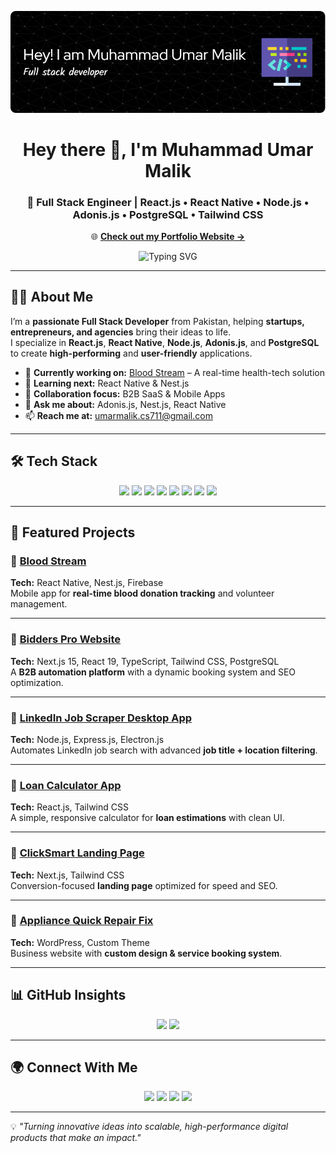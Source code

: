 <!-- Profile Banner -->
[![MasterHead](./github-header-image.png)]()

<h1 align="center">Hey there 👋, I'm Muhammad Umar Malik</h1>
<h3 align="center">🚀 Full Stack Engineer | React.js • React Native • Node.js • Adonis.js • PostgreSQL • Tailwind CSS</h3>

<!-- Portfolio Link -->
<p align="center">
  🌐 <a href="https://umar-dev-eight.vercel.app/" target="_blank"><b>Check out my Portfolio Website →</b></a>
</p>

<!-- Typing Animation -->
<p align="center">
  <img src="https://readme-typing-svg.herokuapp.com?font=Fira+Code&size=22&pause=1000&color=0D80F0&center=true&vCenter=true&width=800&lines=I+build+scalable+Web+%26+Mobile+Apps;Helping+Startups+and+Agencies+Grow;Open+Source+Contributor+%26+Lifelong+Learner;From+Idea+to+Production+Ready+Apps" alt="Typing SVG" />
</p>

---

## 👨‍💻 About Me
I’m a **passionate Full Stack Developer** from Pakistan, helping **startups, entrepreneurs, and agencies** bring their ideas to life.  
I specialize in **React.js**, **React Native**, **Node.js**, **Adonis.js**, and **PostgreSQL** to create **high-performing** and **user-friendly** applications.

- 🔭 **Currently working on:** [Blood Stream](#) – A real-time health-tech solution  
- 🌱 **Learning next:** React Native & Nest.js  
- 🤝 **Collaboration focus:** B2B SaaS & Mobile Apps  
- 💬 **Ask me about:** Adonis.js, Nest.js, React Native  
- 📫 **Reach me at:** umarmalik.cs711@gmail.com  

---

## 🛠 Tech Stack
<p align="center">
  <img src="https://img.shields.io/badge/Frontend-React.js-blue?logo=react" />
  <img src="https://img.shields.io/badge/Mobile-React%20Native-darkblue?logo=react" />
  <img src="https://img.shields.io/badge/Backend-Node.js-green?logo=node.js" />
  <img src="https://img.shields.io/badge/Framework-Adonis.js-purple" />
  <img src="https://img.shields.io/badge/Nest.js-E0234E?logo=nestjs&logoColor=white" />
  <img src="https://img.shields.io/badge/Database-PostgreSQL-blue?logo=postgresql" />
  <img src="https://img.shields.io/badge/Styling-Tailwind%20CSS-teal?logo=tailwindcss" />
  <img src="https://img.shields.io/badge/Cloud-Firebase-orange?logo=firebase" />
</p>

---

## 🚀 Featured Projects

### 🔹 [Blood Stream](#)
**Tech:** React Native, Nest.js, Firebase  
Mobile app for **real-time blood donation tracking** and volunteer management.  

---

### 🔹 [Bidders Pro Website](https://bidderspro.com)  
**Tech:** Next.js 15, React 19, TypeScript, Tailwind CSS, PostgreSQL  
A **B2B automation platform** with a dynamic booking system and SEO optimization.  

---

### 🔹 [LinkedIn Job Scraper Desktop App](https://github.com/bidderspro/linkedin-job-crawler)  
**Tech:** Node.js, Express.js, Electron.js  
Automates LinkedIn job search with advanced **job title + location filtering**.  

---

### 🔹 [Loan Calculator App](https://loan-calculator-app-topaz.vercel.app/)  
**Tech:** React.js, Tailwind CSS  
A simple, responsive calculator for **loan estimations** with clean UI.  

---

### 🔹 [ClickSmart Landing Page](https://click-smart-gules.vercel.app/)  
**Tech:** Next.js, Tailwind CSS  
Conversion-focused **landing page** optimized for speed and SEO.  

---

### 🔹 [Appliance Quick Repair Fix](https://www.appliancequickrepairfix.com/)  
**Tech:** WordPress, Custom Theme  
Business website with **custom design & service booking system**.  

---

## 📊 GitHub Insights
<p align="center">
  <img src="https://github-readme-stats.vercel.app/api?username=muhammadumarmalik&show_icons=true&theme=radical" height="165" />
  <img src="https://github-readme-streak-stats.herokuapp.com/?user=muhammadumarmalik&theme=radical" height="165" />
</p>

---

## 🌍 Connect With Me
<p align="center">
  <a href="https://umar-dev-eight.vercel.app/"><img src="https://img.shields.io/badge/Portfolio-000000?logo=vercel&logoColor=white" /></a>
  <a href="https://www.linkedin.com/in/umarmalik-dev/"><img src="https://img.shields.io/badge/LinkedIn-0A66C2?logo=linkedin&logoColor=white" /></a>
  <a href="https://instagram.com/umarmalik4265"><img src="https://img.shields.io/badge/Instagram-E4405F?logo=instagram&logoColor=white" /></a>
  <a href="https://www.hackerearth.com/@muhammadumarmalik"><img src="https://img.shields.io/badge/HackerEarth-323754?logo=hackerearth&logoColor=white" /></a>
</p>

---

💡 *"Turning innovative ideas into scalable, high-performance digital products that make an impact."*
